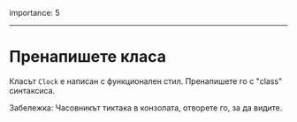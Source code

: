 importance: 5

---

# Пренапишете класа

Класът `Clock` е написан с функционален стил. Пренапишете го с "class" синтаксиса.

Забележка: Часовникът тиктака в конзолата, отворете го, за да видите.
